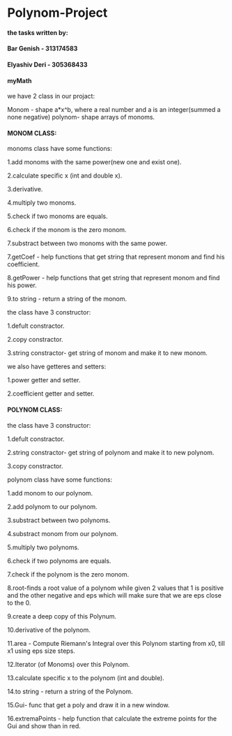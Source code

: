 # Polynom-Project
#### the tasks written by:
#### Bar Genish - 313174583
#### Elyashiv Deri - 305368433
#### myMath
we have 2 class in our projact:

Monom - shape a*x^b, where a real number and a is an integer(summed a none negative)
polynom- shape arrays of monoms.




#### MONOM CLASS:




monoms class have some functions:

1.add monoms with the same power(new one and exist one).

2.calculate specific x (int and double x).

3.derivative.

4.multiply two monoms.

5.check if two monoms are equals.

6.check if the monom is the zero monom.

7.substract between two monoms with the same power.

7.getCoef - help functions that get string that represent monom and find his coefficient.

8.getPower - help functions that get string that represent monom and find his power.

9.to string - return a string of the monom.


the class have 3 constructor:

1.defult constractor.

2.copy constractor.

3.string constractor- get string of monom and make it to new monom.

we also have getteres and setters:

1.power getter and setter.

2.coefficient getter and setter.




#### POLYNOM CLASS:




the class have 3 constructor:

1.defult constractor.

2.string constractor- get string of polynom and make it to new polynom.

3.copy constractor.

polynom class have some functions:

1.add monom to our polynom.

2.add polynom to our polynom.

3.substract between two polynoms.

4.substract monom from our polynom.

5.multiply two polynoms.

6.check if two polynoms are equals.

7.check if the polynom is the zero monom.

8.root-finds a root value of a polynom while given 2 values that 1 is positive and the other negative and eps which will make sure that we are eps close to the 0.

9.create a deep copy of this Polynum.

10.derivative of the polynom.

11.area - Compute Riemann's Integral over this Polynom starting from x0, till x1 using eps size steps.

12.Iterator (of Monoms) over this Polynom.

13.calculate specific x to the polynom (int and double).

14.to string - return a string of the Polynom.

15.Gui- func that get a poly and draw it in a new window.

16.extremaPoints - help function that calculate the extreme points for the Gui and show than in red. 

